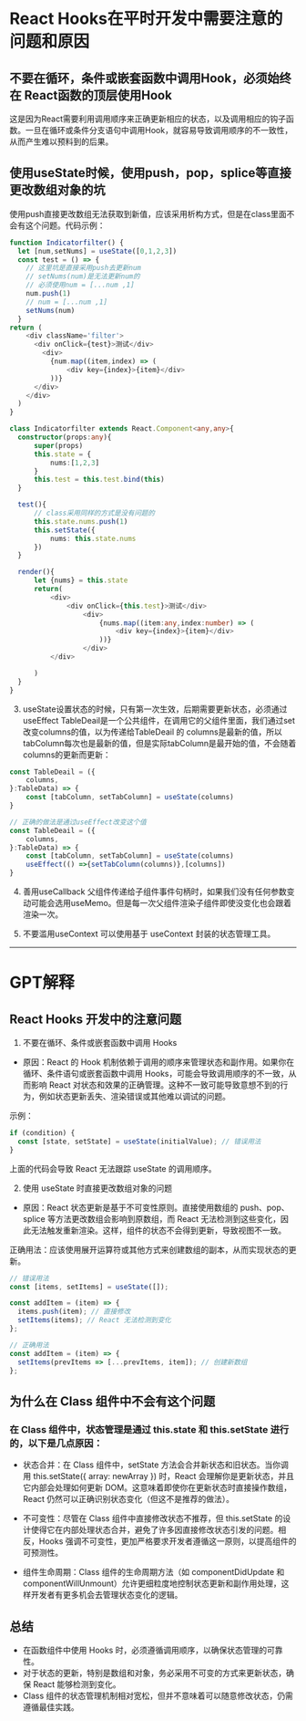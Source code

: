 # React Hooks在平时开发中需要注意的问题和原因

## 不要在循环，条件或嵌套函数中调用Hook，必须始终在 React函数的顶层使用Hook

这是因为React需要利用调用顺序来正确更新相应的状态，以及调用相应的钩子函数。一旦在循环或条件分支语句中调用Hook，就容易导致调用顺序的不一致性，从而产生难以预料到的后果。

## 使用useState时候，使用push，pop，splice等直接更改数组对象的坑

使用push直接更改数组无法获取到新值，应该采用析构方式，但是在class里面不会有这个问题。代码示例：

``` ts
function Indicatorfilter() {
  let [num,setNums] = useState([0,1,2,3])
  const test = () => {
    // 这里坑是直接采用push去更新num
    // setNums(num)是无法更新num的
    // 必须使用num = [...num ,1]
    num.push(1)
    // num = [...num ,1]
    setNums(num)
  }
return (
    <div className='filter'>
      <div onClick={test}>测试</div>
        <div>
          {num.map((item,index) => (
              <div key={index}>{item}</div>
          ))}
      </div>
    </div>
  )
}

class Indicatorfilter extends React.Component<any,any>{
  constructor(props:any){
      super(props)
      this.state = {
          nums:[1,2,3]
      }
      this.test = this.test.bind(this)
  }

  test(){
      // class采用同样的方式是没有问题的
      this.state.nums.push(1)
      this.setState({
          nums: this.state.nums
      })
  }

  render(){
      let {nums} = this.state
      return(
          <div>
              <div onClick={this.test}>测试</div>
                  <div>
                      {nums.map((item:any,index:number) => (
                          <div key={index}>{item}</div>
                      ))}
                  </div>
          </div>

      )
  }
}
```

3. useState设置状态的时候，只有第一次生效，后期需要更新状态，必须通过useEffect
TableDeail是一个公共组件，在调用它的父组件里面，我们通过set改变columns的值，以为传递给TableDeail 的 columns是最新的值，所以tabColumn每次也是最新的值，但是实际tabColumn是最开始的值，不会随着columns的更新而更新：

```javascript
const TableDeail = ({
    columns,
}:TableData) => {
    const [tabColumn, setTabColumn] = useState(columns) 
}

// 正确的做法是通过useEffect改变这个值
const TableDeail = ({
    columns,
}:TableData) => {
    const [tabColumn, setTabColumn] = useState(columns) 
    useEffect(() =>{setTabColumn(columns)},[columns])
}

```

4. 善用useCallback
父组件传递给子组件事件句柄时，如果我们没有任何参数变动可能会选用useMemo。但是每一次父组件渲染子组件即使没变化也会跟着渲染一次。 

5. 不要滥用useContext
可以使用基于 useContext 封装的状态管理工具。


-----------------------------------

# GPT解释

## React Hooks 开发中的注意问题
1. 不要在循环、条件或嵌套函数中调用 Hooks

- 原因：React 的 Hook 机制依赖于调用的顺序来管理状态和副作用。如果你在循环、条件语句或嵌套函数中调用 Hooks，可能会导致调用顺序的不一致，从而影响 React 对状态和效果的正确管理。这种不一致可能导致意想不到的行为，例如状态更新丢失、渲染错误或其他难以调试的问题。

示例：

```javascript
if (condition) {
  const [state, setState] = useState(initialValue); // 错误用法
}
```

上面的代码会导致 React 无法跟踪 useState 的调用顺序。

2. 使用 useState 时直接更改数组对象的问题

- 原因：React 状态更新是基于不可变性原则。直接使用数组的 push、pop、splice 等方法更改数组会影响到原数组，而 React 无法检测到这些变化，因此无法触发重新渲染。这样，组件的状态不会得到更新，导致视图不一致。

正确用法：应该使用展开运算符或其他方式来创建数组的副本，从而实现状态的更新。

```javascript
// 错误用法
const [items, setItems] = useState([]);

const addItem = (item) => {
  items.push(item); // 直接修改
  setItems(items); // React 无法检测到变化
};

// 正确用法
const addItem = (item) => {
  setItems(prevItems => [...prevItems, item]); // 创建新数组
};

```

##  为什么在 Class 组件中不会有这个问题

### 在 Class 组件中，状态管理是通过 this.state 和 this.setState 进行的，以下是几点原因：

- 状态合并：在 Class 组件中，setState 方法会合并新状态和旧状态。当你调用 this.setState({ array: newArray }) 时，React 会理解你是更新状态，并且它内部会处理如何更新 DOM。这意味着即使你在更新状态时直接操作数组，React 仍然可以正确识别状态变化（但这不是推荐的做法）。

- 不可变性：尽管在 Class 组件中直接修改状态不推荐，但 this.setState 的设计使得它在内部处理状态合并，避免了许多因直接修改状态引发的问题。相反，Hooks 强调不可变性，更加严格要求开发者遵循这一原则，以提高组件的可预测性。

- 组件生命周期：Class 组件的生命周期方法（如 componentDidUpdate 和 componentWillUnmount）允许更细粒度地控制状态更新和副作用处理，这样开发者有更多机会去管理状态变化的逻辑。

## 总结
- 在函数组件中使用 Hooks 时，必须遵循调用顺序，以确保状态管理的可靠性。
- 对于状态的更新，特别是数组和对象，务必采用不可变的方式来更新状态，确保 React 能够检测到变化。
- Class 组件的状态管理机制相对宽松，但并不意味着可以随意修改状态，仍需遵循最佳实践。